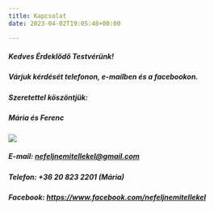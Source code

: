 ```yaml
---
title: Kapcsolat
date: 2023-04-02T19:05:48+00:00

---
```

##### Kedves Érdeklődő Testvérünk!

##### Várjuk kérdését telefonon, e-mailben és a facebookon.

##### Szeretettel köszöntjük: 

##### Mária és Ferenc

![](https://cdn.forestry.io/res2/g-KfSKFxNC-rJvxiZR9pXYk_QAMIuRflj6wqSO640YU/fit/512/512/sm/0/aHR0cHM6Ly9hcHAu/Zm9yZXN0cnkuaW8v/cmFpbHMvYWN0aXZl/X3N0b3JhZ2UvYmxv/YnMvZXlKZmNtRnBi/SE1pT25zaWJXVnpj/MkZuWlNJNklrSkJh/SEJDU21jNGNtaE5Q/U0lzSW1WNGNDSTZi/blZzYkN3aWNIVnlJ/am9pWW14dllsOXBa/Q0o5ZlE9PS0tYTgz/YzY3M2VhMGNjYzZl/ZGZkMzA4MDYzMGU4/MTg1NjY5MzAyN2Yy/MS9HWU9SX0FQUl9z/em9yb2xhcEE1X3Fy/a29kLnBuZw)

##### **E-mail:** nefeljnemitellekel@gmail.com

##### **Telefon:** +36 20 823 2201 (Mária)

##### **Facebook:** https://www.facebook.com/nefeljnemitellekel

##### 